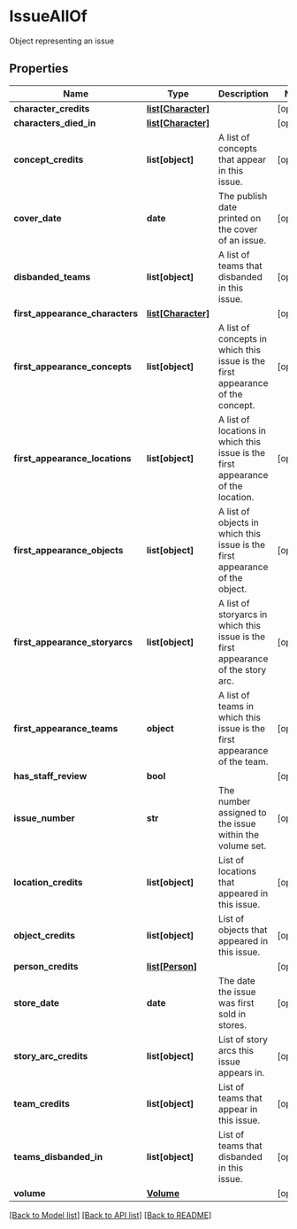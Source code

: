 # IssueAllOf

Object representing an issue
## Properties
Name | Type | Description | Notes
------------ | ------------- | ------------- | -------------
**character_credits** | [**list[Character]**](Character.md) |  | [optional] 
**characters_died_in** | [**list[Character]**](Character.md) |  | [optional] 
**concept_credits** | **list[object]** | A list of concepts that appear in this issue. | [optional] 
**cover_date** | **date** | The publish date printed on the cover of an issue. | [optional] 
**disbanded_teams** | **list[object]** | A list of teams that disbanded in this issue. | [optional] 
**first_appearance_characters** | [**list[Character]**](Character.md) |  | [optional] 
**first_appearance_concepts** | **list[object]** | A list of concepts in which this issue is the first appearance of the concept. | [optional] 
**first_appearance_locations** | **list[object]** | A list of locations in which this issue is the first appearance of the location. | [optional] 
**first_appearance_objects** | **list[object]** | A list of objects in which this issue is the first appearance of the object. | [optional] 
**first_appearance_storyarcs** | **list[object]** | A list of storyarcs in which this issue is the first appearance of the story arc. | [optional] 
**first_appearance_teams** | **object** | A list of teams in which this issue is the first appearance of the team. | [optional] 
**has_staff_review** | **bool** |  | [optional] 
**issue_number** | **str** | The number assigned to the issue within the volume set. | [optional] 
**location_credits** | **list[object]** | List of locations that appeared in this issue. | [optional] 
**object_credits** | **list[object]** | List of objects that appeared in this issue. | [optional] 
**person_credits** | [**list[Person]**](Person.md) |  | [optional] 
**store_date** | **date** | The date the issue was first sold in stores. | [optional] 
**story_arc_credits** | **list[object]** | List of story arcs this issue appears in. | [optional] 
**team_credits** | **list[object]** | List of teams that appear in this issue. | [optional] 
**teams_disbanded_in** | **list[object]** | List of teams that disbanded in this issue. | [optional] 
**volume** | [**Volume**](Volume.md) |  | [optional] 

[[Back to Model list]](../README.md#documentation-for-models) [[Back to API list]](../README.md#documentation-for-api-endpoints) [[Back to README]](../README.md)


